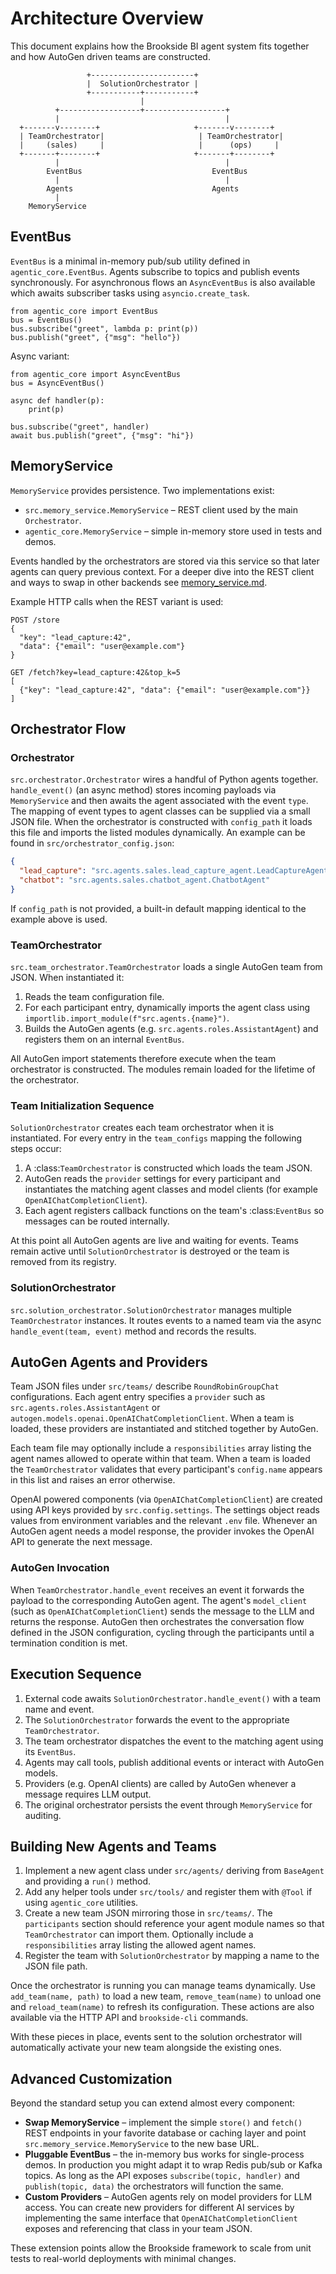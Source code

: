 # Architecture Overview

This document explains how the Brookside BI agent system fits together and how AutoGen driven teams are constructed.

```
                 +-----------------------+
                 |  SolutionOrchestrator |
                 +-----------+-----------+
                             |
          +------------------+------------------+
          |                                     |
  +-------v--------+                     +-------v--------+
  | TeamOrchestrator|                     | TeamOrchestrator|
  |     (sales)     |                     |      (ops)     |
  +-------+--------+                     +-------+--------+
          |                                     |
        EventBus                             EventBus
          |                                     |
        Agents                               Agents
          |
    MemoryService
```

## EventBus

`EventBus` is a minimal in-memory pub/sub utility defined in `agentic_core.EventBus`.  Agents subscribe to topics and publish events synchronously.  For asynchronous flows an `AsyncEventBus` is also available which awaits subscriber tasks using `asyncio.create_task`.

```
from agentic_core import EventBus
bus = EventBus()
bus.subscribe("greet", lambda p: print(p))
bus.publish("greet", {"msg": "hello"})
```

Async variant:

```
from agentic_core import AsyncEventBus
bus = AsyncEventBus()

async def handler(p):
    print(p)

bus.subscribe("greet", handler)
await bus.publish("greet", {"msg": "hi"})
```

## MemoryService

`MemoryService` provides persistence.  Two implementations exist:

* `src.memory_service.MemoryService` – REST client used by the main `Orchestrator`.
* `agentic_core.MemoryService` – simple in-memory store used in tests and demos.

Events handled by the orchestrators are stored via this service so that later agents can query previous context.
For a deeper dive into the REST client and ways to swap in other backends see
[memory_service.md](memory_service.md).

Example HTTP calls when the REST variant is used:

```http
POST /store
{
  "key": "lead_capture:42",
  "data": {"email": "user@example.com"}
}

GET /fetch?key=lead_capture:42&top_k=5
[
  {"key": "lead_capture:42", "data": {"email": "user@example.com"}}
]
```

## Orchestrator Flow

### Orchestrator

`src.orchestrator.Orchestrator` wires a handful of Python agents together.  `handle_event()` (an async method) stores incoming payloads via `MemoryService` and then awaits the agent associated with the event `type`.
The mapping of event types to agent classes can be supplied via a small JSON file. When the orchestrator is constructed with ``config_path`` it loads this file and imports the listed modules dynamically. An example can be found in ``src/orchestrator_config.json``:

```json
{
  "lead_capture": "src.agents.sales.lead_capture_agent.LeadCaptureAgent",
  "chatbot": "src.agents.sales.chatbot_agent.ChatbotAgent"
}
```

If ``config_path`` is not provided, a built-in default mapping identical to the example above is used.

### TeamOrchestrator

`src.team_orchestrator.TeamOrchestrator` loads a single AutoGen team from JSON.  When instantiated it:

1. Reads the team configuration file.
2. For each participant entry, dynamically imports the agent class using
   `importlib.import_module(f"src.agents.{name}")`.
3. Builds the AutoGen agents (e.g. `src.agents.roles.AssistantAgent`) and registers them on an internal `EventBus`.

All AutoGen import statements therefore execute when the team orchestrator is constructed.  The modules remain loaded for the lifetime of the orchestrator.

### Team Initialization Sequence

`SolutionOrchestrator` creates each team orchestrator when it is instantiated.
For every entry in the `team_configs` mapping the following steps occur:

1. A :class:`TeamOrchestrator` is constructed which loads the team JSON.
2. AutoGen reads the `provider` settings for every participant and instantiates the matching agent classes and model clients (for example `OpenAIChatCompletionClient`).
3. Each agent registers callback functions on the team's :class:`EventBus` so messages can be routed internally.

At this point all AutoGen agents are live and waiting for events. Teams remain active until `SolutionOrchestrator` is destroyed or the team is removed from its registry.


### SolutionOrchestrator

`src.solution_orchestrator.SolutionOrchestrator` manages multiple `TeamOrchestrator` instances.  It routes events to a named team via the async `handle_event(team, event)` method and records the results.

## AutoGen Agents and Providers

Team JSON files under `src/teams/` describe `RoundRobinGroupChat` configurations.  Each agent entry specifies a `provider` such as `src.agents.roles.AssistantAgent` or `autogen.models.openai.OpenAIChatCompletionClient`.  When a team is loaded, these providers are instantiated and stitched together by AutoGen.

Each team file may optionally include a `responsibilities` array listing the
agent names allowed to operate within that team.  When a team is loaded the
`TeamOrchestrator` validates that every participant's `config.name` appears in
this list and raises an error otherwise.

OpenAI powered components (via `OpenAIChatCompletionClient`) are created using API keys provided by `src.config.settings`.  The settings object reads values from environment variables and the relevant `.env` file.  Whenever an AutoGen agent needs a model response, the provider invokes the OpenAI API to generate the next message.

### AutoGen Invocation

When `TeamOrchestrator.handle_event` receives an event it forwards the payload to the corresponding AutoGen agent. The agent's `model_client` (such as `OpenAIChatCompletionClient`) sends the message to the LLM and returns the response. AutoGen then orchestrates the conversation flow defined in the JSON configuration, cycling through the participants until a termination condition is met.

## Execution Sequence

1. External code awaits `SolutionOrchestrator.handle_event()` with a team name and event.
2. The `SolutionOrchestrator` forwards the event to the appropriate `TeamOrchestrator`.
3. The team orchestrator dispatches the event to the matching agent using its `EventBus`.
4. Agents may call tools, publish additional events or interact with AutoGen models.
5. Providers (e.g. OpenAI clients) are called by AutoGen whenever a message requires LLM output.
6. The original orchestrator persists the event through `MemoryService` for auditing.

## Building New Agents and Teams

1. Implement a new agent class under `src/agents/` deriving from `BaseAgent` and providing a `run()` method.
2. Add any helper tools under `src/tools/` and register them with `@Tool` if using `agentic_core` utilities.
3. Create a new team JSON mirroring those in `src/teams/`.  The `participants` section should reference your agent module names so that `TeamOrchestrator` can import them. Optionally include a `responsibilities` array listing the allowed agent names.
4. Register the team with `SolutionOrchestrator` by mapping a name to the JSON file path.

Once the orchestrator is running you can manage teams dynamically. Use `add_team(name, path)` to load a new team, `remove_team(name)` to unload one and `reload_team(name)` to refresh its configuration. These actions are also available via the HTTP API and `brookside-cli` commands.

With these pieces in place, events sent to the solution orchestrator will automatically activate your new team alongside the existing ones.

## Advanced Customization

Beyond the standard setup you can extend almost every component:

* **Swap MemoryService** – implement the simple `store()` and `fetch()` REST
  endpoints in your favorite database or caching layer and point
  `src.memory_service.MemoryService` to the new base URL.
* **Pluggable EventBus** – the in-memory bus works for single-process demos. In
  production you might adapt it to wrap Redis pub/sub or Kafka topics. As long
  as the API exposes `subscribe(topic, handler)` and `publish(topic, data)` the
  orchestrators will function the same.
* **Custom Providers** – AutoGen agents rely on model providers for LLM access.
  You can create new providers for different AI services by implementing the
  same interface that `OpenAIChatCompletionClient` exposes and referencing that
  class in your team JSON.

These extension points allow the Brookside framework to scale from unit tests to
real-world deployments with minimal changes.
